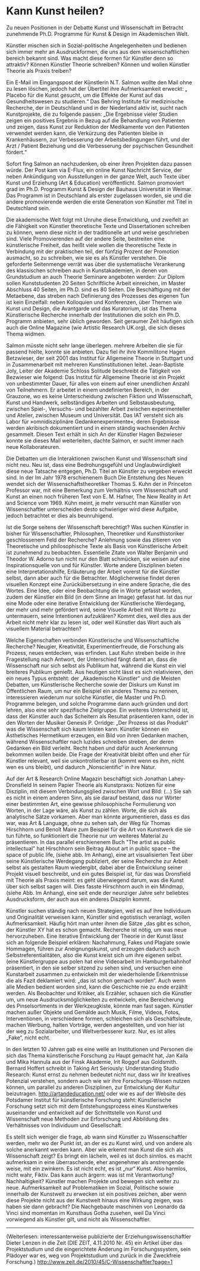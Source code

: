# Kann Kunst heilen? 

Zu neuen Positionen in der Debatte Kunst und Wissenschaft im Betracht zunehmende Ph.D. Programme für Kunst & Design im Akademischen Welt.

Künstler mischen sich in Sozial-politische Angelegenheiten und bedienen sich immer mehr an Ausdruckformen, die uns aus dem wissenschaftlichen bereich bekannt sind. Was macht diese formen für Künstler denn so attraktiv? Können Künstler Theorie schreiben? Können und wollen Künstler Theorie als Praxis treiben? 

Ein E-Mail im Eingangspost der Künstlerin N.T. Salmon wollte den Mail ohne zu lesen löschen, jedoch hat der Übertitel ihre Aufmerksamkeit erweckt: „ Placebo für die Kunst gesucht, um die Effekte der Kunst auf das Gesundheitswesen zu studieren.“ Das Behring Institute für medizinische Recherche, der in Deutschland und in der Niederland aktiv ist, sucht nach Kunstprojekte, die zu folgende passen: „Die Ergebnisse vieler Studien zeigen ein positives Ergebnis in Bezug auf die Behandlung von Patienten und zeigen, dass Kunst zur Reduktion der Medikamente von den Patienten verwendet werden kann, die Verkürzung des Patienten bleibe in Krankenhäusern, zur Verbesserung der Arbeitsbedingungen führt, und der Arzt / Patient Beziehung und die Verbesserung der psychischen Gesundheit fördert.“

Sofort fing Salmon an nachzudenken, ob einer ihren Projekten dazu passen würde. Der Post kam via E-Flux, ein online Kunst Nachricht Service, der neben Ankündigung von Ausstellungen in der ganze Welt, auch Texte über Kunst und Erziehung (Art & Education) veröffentlicht. Salmon promoviert grad im Ph.D. Programm Kunst & Design der Bauhaus Universität in Weimar. Das Programm ist in Deutschland als erster zugelassen worden, sie und die andere promovierende werden die erste Generation von Künstler mit Titel in Deutschland sein.

Die akademische Welt folgt mit Unruhe diese Entwicklung, und zweifelt an die Fähigkeit von Künstler theoretische Texte und Dissertationen schreiben zu können, wenn diese nicht in der traditionelle art und weise geschrieben sind. Viele Promovierenden auf der andere Seite, bestreiten eine künstlerische Freiheit, das heißt viele wollen die theoretische Texte in Verbindung mit der praktischen teil, der fünfzig Prozent der Promotion ausmacht, so zu schreiben, wie sie es als Künstler verstehen. Die geforderte Seitenmenge verrät was über die systematische Verankerung des klassischen schreiben auch in Kunstakademien, in denen von Grundstudium an auch Theorie Seminare angeboten werden: Zur Diplom sollen Kunststudenten 20 Seiten Schriftliche Arbeit  einreichen, im Master Abschluss 40 Seiten, im Ph.D. sind es 80 Seiten. Die Beschäftigung mit der Metaebene, das streben nach Definierung des Prozesses des eigenen Tun ist kein Einzelfall: neben Kolloquien und Konferenzen, über Themen wie Kunst und Design, die Avantgarde und das Kuratorium, ist das Thema Künstlerische Recherche innerhalb der Institutionen die solch ein Ph.D. Programm anbieten, sehr üblich geworden. Seit geraumer Zeit häufigen sich auch die Online Magazine (wie Artistic Research UK.org), die sich dieses Thema widmen. 

Salmon müsste nicht sehr lange überlegen. mehrere Arbeiten die sie für passend hielte, konnte sie anbieten. Dazu fiel ihr ihre Kommilitone Hagen Betzwieser, der seit 2001 das Institut für Allgemeine Theorie in Stuttgart und in Zusammenarbeit mit mehreren Kunstinstitutionen leitet. Jean-Baptiste Joly, Leiter der Akademie Schloss Solitude beschreibt die Tätigkeit von Bezwieser wie folgend: Das Institut für Allgemeine Theorie ist ein Projekt von unbestimmter Dauer, für alles von einem auf einer unendlichen Anzahl von Teilnehmern. Er arbeitet in einem undefinierten Bereich, in der Grauzone, wo es keine Unterscheidung zwischen Fiktion und Wissenschaft, Kunst und Handwerk, selbständiges Arbeiten und Selbstausbeutung, zwischen Spiel-, Versuchs- und bezahlter Arbeit zwischen experimenteller und Atelier, zwischen Museum und Universität. Das IAT versteht sich als Labor für »omnidisziplinäre Gedankenexperimente«, deren Ergebnisse werden akribisch dokumentiert und in einem ständig wachsenden Archiv gesammelt. Diesen Text erhält in sich An der Künstler Hagen Bezwieser konnte sie dieses Mail weiterleiten, dachte Salmon, er sucht immer nach neue Kollaborateuren. 

Die Debatten um die Interaktionen zwischen Kunst und Wissenschaft sind nicht neu. Neu ist, dass eine Bedrohungsgefühl und Unglaubwürdigkeit diese neue Tatsache entgegen, Ph.D. Titel an Künstler zu vergeben erweckt sind. In der Im Jahr 1978 erschienenem Buch Die Entstehung des Neuen wendet sich der Wissenschaftstheoretiker Thomas S. Kuhn der in Princeton Professor war, mit eine Bemerkung zum Verhältnis vom Wissenschaft und Kunst an einen noch früheren Text von E. M. Hafner, The New Reality in Art and Science vom 1969. Kühn meint, je mehr versucht man Künstler von Wissenschaftler unterscheiden desto schwieriger wird diese Aufgabe, jedoch betrachtet er dies als beunruhigend.

Ist die Sorge seitens der Wissenschaft berechtigt? Was suchen Künstler in bisher für Wissenschaftler, Philosophen, Theoretiker und Kunsthistoriker geschlossenem Feld der Recherche? Anlehnung sowie das zitieren von Theoretische und philosophische Texte als Basis von Künstlerische Arbeit ist zunehmend zu beobachten. Essentielle Zitate von Walter Benjamin und Theodor W. Adorno tun nicht nur den Blatt schmücken, sie weisen auf eine Inspirationsquelle von und für Künstler. Worte andere Disziplinen bieten eine Interpretationshilfe, Erläuterung der Arbeit vorerst für die Künstler selbst, dann aber auch für die Betrachter. Möglicherweise findet deren visuellen Konzept eine Zurückübersetzung in eine andere Sprache, die des Wortes. Eine Idee, oder eine Beobachtung die in Worte gefasst worden, zudem der Künstler ein Bild (in dem Sinne an Image) gefasst hat. Ist das nur eine Mode oder eine iterative Entwicklung der Künstlerische Werdegang, der mehr und mehr gefördert wird, seine Visuelle Arbeit mit Worte zu untermauern, seine Intentionen aufzuklären? Kommt dies, weil dies aus der Arbeit nicht mehr klar zu lesen ist, oder weil Künstler das Wort auch als visuellem Material betrachten?

Welche Eigenschaften verbinden Künstlerische und Wissenschaftliche Recherche? Neugier, Kreativität, Experimentierfreude, die Forschung als Prozess, neues entdecken, was erfinden. Laut Kuhn streben beide in ihre Fragestellung nach Antwort, der Unterschied fängt damit an, dass die Wissenschaft nur sich selbst als Publikum hat, während die Kunst ein viel breiteres Publikum genießt. Aus heutigen sicht lässt es sich relativieren, den ein neues Typus entsteht: der „Akademische Künstler“ und die Meisten Debatten, um Künstlerische Recherche sowie der Diskurs um Kunst im Öffentlichen Raum, um nur ein Beispiel ein anderes Thema zu nennen, interessieren wiederum nur solche Künstler, die Master und Ph.D. Programme belegen, und solche Programme dann auch gründen und dort lehren, also eine sehr spezifische Zielgruppe. Ein weiteres Unterscheid ist, dass der Künstler auch das Scheitern als Resultat präsentieren kann, oder in den Worten der Musiker Genesis P. Orridge: „Der Prozess ist das Produkt“ was die Wissenschaft sich kaum leisten kann. Künstler können ein Ästhetisches Hermetikum erzeugen, ein Bild von ihren Gedanken machen, während Wissenschaftler nach luzides schreiben streben, der deren Gedanken ein Bild verleiht. Recht haben und dafür auch Anerkennung bekommen wollen beide. Die Frage der Kreativität bleibt offen und eher für Künstler relevant, weil sie unkontrollierbar ist (kommt wenn es ihm, nicht wen es uns bleibt), und dadurch „Nonscientific“ in ihre Natur.

Auf der Art & Research Online Magazin beschäftigt sich Jonathan Lahey-Dronsfield In seinem Papier Theorie als Kunstpraxis: Notizen für eine Disziplin, mit diesem Verbindungsglied zwischen Wort und Bild: (...) Sie sah es nicht in einem anderen Sinn, als sie darauf bestand, dass nur Wörter einer bestimmten Art, eine gewisse philosophische Formulierung von Worten, in der Lage wäre, als Kunst zu zählen. Worte, die sich als analytische Sätze vorkamen. Aber man könnte argumentieren, dass es das war, was Art & Language, ohne zu sehen sah, der Weg für Thomas Hirschhorn und Benoît Maire zum Beispiel für die Art von Kunstwerk die sie tun führte, so funktioniert die Theorie nur um weiteres Material zu präsentieren. In das parallel erschienenem Buch "The artist as public intellectual" hat Hirschhorn sein Beitrag About art in public space – the space of public life, (siehe abb. Im Anhang), eine art visualisierten Text über seine Künstlerische Werdegang publiziert, der seine Recherche zur Arbeit selbst als gestalten Raum wiedergibt, dabei aber die Entwicklung seiner Projekt visuell beschreibt, und ein gutes Beispiel ist, für das was Dronsfield mit Theorie als Praxis meint: es geht überwiegend darum, was die Kunst über sich selbst sagen will. Dies fasste Hirschhorn auch in ein Mindmap, (siehe Abb. Im Anhang), eine seit ende der neunziger Jahre sehr beliebtes Ausdrucksform, der auch aus ein anderes Disziplin kommt.

Künstler suchen ständig nach neuen Strategien, weil es auf ihre Individuum und Originalität verweisen kann, Künstler sind egotistisch veranlagt, wollen Aufmerksamkeit. Häufig hört man unter ihnen die Sätze „das gibt es schon, der Künstler XY hat es schon gemacht. Recherche ist nötig, um was neue hervorzuheben. Eine iterative Entwicklung der Theorie in der Kunst lässt sich an folgende Beispiel erklären: Nachahmung, Fakes und Plagiate sowie Hommagen, führen zur Aneignungskunst, und erzeugen dadurch auch Selbstreferentialitäten, also die Kunst kreist sich um ihre eigenen selbst. (eine Künstlergruppe aus polen hat eine Videoarbeit im Hamburgerbahnhof präsentiert, in den sie selber sitzend zu sehen sind, und versuchen eine Kunstarbeit zusammen zu entwickeln mit der wiederholende Erkenntnisse die als Fazit deklamiert wird: „das ist schon gemach worden“. Auch wenn alle Medien bedient worden sind, kann die Geschichte nie zu ende erzählt werden. Als Beobachter und Kritiker, als Erzähler, schauen sich die Künstler um, um neue Ausdrucksmöglichkeiten zu entwickeln, eine Bereicherung des Pinselsortiments in der Werkzeugkiste, könnte man fast sagen. Künstler machen außer Objekte und Gemälde auch Musik, Filme, Videos, Fotos, Interventionen, in verschiedene formen, schleichen sich als Geschäftsleute, machen Werbung,  halten Vorträge, werden angestellten, und von hier ist der weg zu Sozialarbeiter, und Weltverbesserer kurz. Nur, es ist alles „Fake“, nicht echt.

In den letzten 10 Jahren gab es eine welle an Institutionen und Personen die sich das Thema künstlerische Forschung zu Haupt gemacht hat, Jan Kaila und Mika Hannula aus der Finsk Akademie, Irit Roggof aus Goldsmith. Bernard Hoffert schreibt in Taking Art Seriously: Understanding Studio Research: Kunst ernst zu nehmen bedeutet nicht nur, dass wir ihr kreatives Potenzial verstehen, sondern auch wie wir ihre Forschungs-Wissen nutzen können, um parallel zu anderen Disziplinen, zur Entwicklung der Kultur beizutragen. http://artandeducation.net/ oder wie es auf der Website des Potsdamer Institut für künstlerische Forschung steht: Künstlerische Forschung setzt sich mit dem Entstehungsprozess eines Kunstwerkes auseinander und entwickelt auf der Schnittstelle von Kunst und Wissenschaft neue Methoden zur Erforschung und Abbildung des Verhältnisses von Individuum und Gesellschaft.

Es stellt sich weniger die frage, ab wann sind Künstler zu Wissenschaftler werden, mehr wo der Punkt ist, an der es zu Kunst wird, und von andere als solche anerkannt werden kann. Aber wie erkennt man Kunst die sich als Wissenschaft zeigt? Es bringt ein lächeln, weil es ist doch sinnlos. es macht aufmerksam in eine überraschende, eher angenehmer als anstrengende weise, mit ein zwinkern. Es ist nicht echt, es ist „nur“ Kunst. Also harmlos, nicht wahr, Fiktiv. Das kann auch ärgern: was ist mit Verantwortung? Nachhaltigkeit? Künstler machen Projekte und bewegen sich weiter zu neue. Aufmerksamkeit auf Problematiken im Sozial, Politische sowie innerhalb der Kunstwelt zu erwecken ist ein positives zeichen, aber wenn diese Projekte nicht aus der Kunstwelt hinaus eine Wirkung zeigen, was haben sie dann gebracht? Die Nachgebaute maschinen von Leonardo da Vinci sind momentan im Kunsthaus Gotha zusehen, weil Da Vinci vorwiegend als Künstler gilt, und nicht als Wissenschaftler.

---

(Weiterlesen: interessanterweise publizierte der Erziehungswissenschaftler Dieter Lenzen in die Zeit (DIE ZEIT, 4.11.2010 Nr. 45) ein Artikel über das Projektstudium und die eingerichtete Änderung im Forschungssystem, sein Plädoyer war es, weg von Projektstudium und zurück in die Zweckfreie Forschung.) <http://www.zeit.de/2010/45/C-Wissenschaftler?page=1>